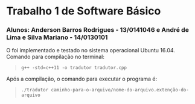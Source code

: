 # Trabalho 1 de Software Básico
### Alunos: Anderson Barros Rodrigues - 13/0141046 e André de Lima e Silva Mariano - 14/0130101

O foi implementado e testado no sistema operacional Ubuntu 16.04.
Comando para compilação no terminal:
>`g++ -std=c++11 -o tradutor tradutor.cpp`

Após a compilação, o comando para executar o programa é:
>`./tradutor caminho-para-o-arquivo/nome-do-arquivo.extenção-do-arquivo`

